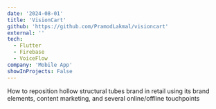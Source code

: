```yaml
---
date: '2024-08-01'
title: 'VisionCart'
github: 'https://github.com/PramodLakmal/visioncart'
external: ''
tech:
  - Flutter
  - Firebase
  - VoiceFlow
company: 'Mobile App'
showInProjects: False
---
```


How to reposition hollow structural tubes brand in retail using its brand elements, content marketing, and several online/offline touchpoints

